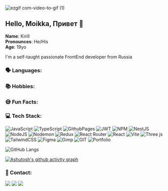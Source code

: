 ![ezgif com-video-to-gif (1)](https://github.com/ViolInKK/ViolInKK/assets/102133609/47a3b758-190a-4afa-bb73-b944ddaa3788)

## Hello, Moikka, Привет 👋

**Name**: Kirill <br>
**Pronounces**: He/His <br>
**Age**: 19yo

I'm a self-taught passionate FrontEnd developer from Russia

### 🗣️ Languages:

### 📚 Hobbies:

### 😅 Fun Facts:


### :computer: Tech Stack:
![JavaScript](https://img.shields.io/badge/javascript-%23323330.svg?style=for-the-badge&logo=javascript&logoColor=%23F7DF1E) ![TypeScript](https://img.shields.io/badge/typescript-%23007ACC.svg?style=for-the-badge&logo=typescript&logoColor=white) ![GithubPages](https://img.shields.io/badge/github%20pages-121013?style=for-the-badge&logo=github&logoColor=white) ![JWT](https://img.shields.io/badge/JWT-black?style=for-the-badge&logo=JSON%20web%20tokens) ![NPM](https://img.shields.io/badge/NPM-%23CB3837.svg?style=for-the-badge&logo=npm&logoColor=white) ![NestJS](https://img.shields.io/badge/nestjs-%23E0234E.svg?style=for-the-badge&logo=nestjs&logoColor=white) ![NodeJS](https://img.shields.io/badge/node.js-6DA55F?style=for-the-badge&logo=node.js&logoColor=white) ![Nodemon](https://img.shields.io/badge/NODEMON-%23323330.svg?style=for-the-badge&logo=nodemon&logoColor=%BBDEAD) ![Redux](https://img.shields.io/badge/redux-%23593d88.svg?style=for-the-badge&logo=redux&logoColor=white) ![React Router](https://img.shields.io/badge/React_Router-CA4245?style=for-the-badge&logo=react-router&logoColor=white) ![React](https://img.shields.io/badge/react-%2320232a.svg?style=for-the-badge&logo=react&logoColor=%2361DAFB) ![Vite](https://img.shields.io/badge/vite-%23646CFF.svg?style=for-the-badge&logo=vite&logoColor=white) ![Three js](https://img.shields.io/badge/threejs-black?style=for-the-badge&logo=three.js&logoColor=white) ![TailwindCSS](https://img.shields.io/badge/tailwindcss-%2338B2AC.svg?style=for-the-badge&logo=tailwind-css&logoColor=white) ![Figma](https://img.shields.io/badge/figma-%23F24E1E.svg?style=for-the-badge&logo=figma&logoColor=white) ![Gimp](https://img.shields.io/badge/Gimp-657D8B?style=for-the-badge&logo=gimp&logoColor=FFFFFF) ![GIT](https://img.shields.io/badge/Git-fc6d26?style=for-the-badge&logo=git&logoColor=white) ![Portfolio](https://img.shields.io/badge/Portfolio-%23000000.svg?style=for-the-badge&logo=firefox&logoColor=#FF7139)

![GitHub Langs](https://github-readme-stats.vercel.app/api/top-langs/?username=ViolInKK&layout=compact&theme=dark)

[![Ashutosh's github activity graph](https://github-readme-activity-graph.vercel.app/graph?username=ViolInKK&theme=github-compact)](https://github.com/ashutosh00710/github-readme-activity-graph)

### 📱 Contact:
<a href="https://t.me/violinkk" target="_blank"><img src="https://img.shields.io/badge/Telegram-%40violinkk-28a8ea"></a>
<a href="mailto:violinkk29@gmail.com"><img src="https://img.shields.io/badge/Email-violinkk29@gmail.com-orange"></a>
<a href="https://violinkk.github.io/Portfolio/" target="_blank"><img src="https://img.shields.io/badge/Personal%20Site-violinkk.dev-red"></a>
